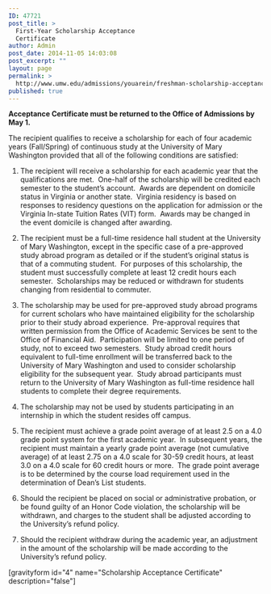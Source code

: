 ```yaml
---
ID: 47721
post_title: >
  First-Year Scholarship Acceptance
  Certificate
author: Admin
post_date: 2014-11-05 14:03:08
post_excerpt: ""
layout: page
permalink: >
  http://www.umw.edu/admissions/youarein/freshman-scholarship-acceptance/
published: true
---
```

<strong>Acceptance Certificate must be returned to the Office of Admissions by May 1.</strong>

The recipient qualifies to receive a scholarship for each of four academic years (Fall/Spring) of continuous study at the University of Mary Washington provided that all of the following conditions are satisfied:
<ol>
	<li>The recipient will receive a scholarship for each academic year that the qualifications are met.  One-half of the scholarship will be credited each semester to the student’s account.  Awards are dependent on domicile status in Virginia or another state.  Virginia residency is based on responses to residency questions on the application for admission or the Virginia In-state Tuition Rates (VIT) form.  Awards may be changed in the event domicile is changed after awarding.</li>
</ol>
<ol start="2">
	<li>The recipient must be a full-time residence hall student at the University of Mary Washington, except in the specific case of a pre-approved study abroad program as detailed or if the student’s original status is that of a commuting student.  For purposes of this scholarship, the student must successfully complete at least 12 credit hours each semester.  Scholarships may be reduced or withdrawn for students changing from residential to commuter.</li>
</ol>
<ol start="3">
	<li>The scholarship may be used for pre-approved study abroad programs for current scholars who have maintained eligibility for the scholarship prior to their study abroad experience.  Pre-approval requires that written permission from the Office of Academic Services be sent to the Office of Financial Aid.  Participation will be limited to one period of study, not to exceed two semesters.  Study abroad credit hours equivalent to full-time enrollment will be transferred back to the University of Mary Washington and used to consider scholarship eligibility for the subsequent year.  Study abroad participants must return to the University of Mary Washington as full-time residence hall students to complete their degree requirements.</li>
</ol>
<ol start="4">
	<li>The scholarship may not be used by students participating in an internship in which the student resides off campus.</li>
</ol>
<ol start="5">
	<li>The recipient must achieve a grade point average of at least 2.5 on a 4.0 grade point system for the first academic year.  In subsequent years, the recipient must maintain a yearly grade point average (not cumulative average) of at least 2.75 on a 4.0 scale for 30-59 credit hours, at least 3.0 on a 4.0 scale for 60 credit hours or more.  The grade point average is to be determined by the course load requirement used in the determination of Dean’s List students.</li>
</ol>
<ol start="6">
	<li>Should the recipient be placed on social or administrative probation, or be found guilty of an Honor Code violation, the scholarship will be withdrawn, and charges to the student shall be adjusted according to the University’s refund policy.</li>
</ol>
<ol start="7">
	<li>Should the recipient withdraw during the academic year, an adjustment in the amount of the scholarship will be made according to the University’s refund policy.</li>
</ol>
[gravityform id="4" name="Scholarship Acceptance Certificate" description="false"]